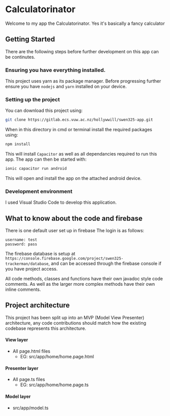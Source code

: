 # Calculatorinator
Welcome to my app the Calculatorinator. Yes it's basically a fancy calculator

## Getting Started
There are the following steps before further development on this app can be continutes.

### Ensuring you have everything installed.
This project uses yarn as its package manager. Before progressing further ensure you have `nodejs` and `yarn` installed on your device.

### Setting up the project
You can download this project using:

```bash
git clone https://gitlab.ecs.vuw.ac.nz/hollywwill/swen325-app.git
```

When in this directory in cmd or terminal install the required packages using:

```bash
npm install
```

This will install `Capacitor` as well as all dependancies required to run this app. The app can then be started with:

```bash
ionic capacitor run android
```

This will open and install the app on the attached android device.

### Development environment
I used Visual Studio Code to develop this application.

## What to know about the code and firebase
There is one default user set up in firebase The login is as follows:
```
username: test
password: pass
```

The firebase database is setup at `https://console.firebase.google.com/project/swen325-trackerman/database`, and can be accessed through the firebase console if you have project access.

All code methods, classes and functions have their own javadoc style code comments. As well as the larger more complex methods have their own inline comments.

## Project architecture
This project has been split up into an MVP (Model View Presenter) architecture, any code contributions should match how the existing codebase represents this architecture.

#### View layer 
- All page.html files
  - EG: src/app/home/home.page.html

#### Presenter layer 
- All page.ts files
  - EG: src/app/home/home.page.ts

#### Model layer
- src/app/model.ts

